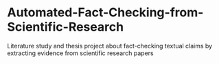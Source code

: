 # Automated-Fact-Checking-from-Scientific-Research
Literature study and thesis project about fact-checking textual claims by extracting evidence from scientific research papers
